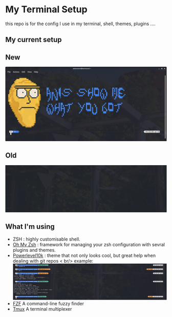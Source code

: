# My Terminal Setup
this repo is for the config I use in my terminal, shell, themes, plugins ....


## My current setup
## New
![New screenshot](latest.png)
## Old
![Terminal screenshot](screenshot.gif)

## What I'm using

* ZSH : highly customisable shell.
* [Oh My Zsh](https://github.com/ohmyzsh/ohmyzsh) : framework for managing your zsh configuration with sevral plugins and themes.
* [Powerlevel10k](https://github.com/romkatv/powerlevel10k) : theme that not only looks cool, but great help when dealing with git repos < br/>
example:
![Git example](zsh.png)
* [FZF](https://github.com/junegunn/fzf) A command-line fuzzy finder
* [Tmux](https://github.com/tmux/tmux/wiki) A terminal multiplexer
